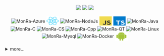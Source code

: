 <!--Hello
<h2><img src="https://emojis.slackmojis.com/emojis/images/1531849430/4246/blob-sunglasses.gif?1531849430" width="30"/> Hi 👋 , I'm MonRá! <img src="https://media.giphy.com/media/12oufCB0MyZ1Go/giphy.gif" width="50"></h2>
-->

<div>
  </p>
  <div align="center">
   <a href="https://www.facebook.com/ramon.chaib" target="_blank"><img src="https://img.shields.io/badge/-Facebook-%230077B5?style=for-the-badge&logo=facebook&logoColor=white" target="_blank"></a> 
  <a href="https://www.instagram.com/monrapps/" target="_blank"><img src="https://img.shields.io/badge/-Instagram-%23E4405F?style=for-the-badge&logo=instagram&logoColor=white" target="_blank"></a>
  <a href="https://www.linkedin.com/in/ramon-chaib-27007635/" target="_blank"><img src="https://img.shields.io/badge/-LinkedIn-%230077B5?style=for-the-badge&logo=linkedin&logoColor=white" target="_blank"></a>   
</div>
  
 <div style="display: inline_block" align="center"><br>
  <img align="center" alt="MonRa-Azure" height="30" width="40" src="https://cdn.jsdelivr.net/gh/devicons/devicon/icons/azure/azure-original.svg">
  <img align="center" alt="MonRa-React" height="30" width="40" src="https://raw.githubusercontent.com/devicons/devicon/master/icons/react/react-original.svg">
  <img align="center" alt="MonRa-NodeJs" height="30" width="40" src="https://cdn.jsdelivr.net/gh/devicons/devicon/icons/nodejs/nodejs-original.svg">
  <img align="center" alt="MonRa-Js" height="30" width="40" src="https://raw.githubusercontent.com/devicons/devicon/master/icons/javascript/javascript-original.svg">     <img align="center" alt="MonRa-Ts" height="30" width="40" src="https://raw.githubusercontent.com/devicons/devicon/master/icons/typescript/typescript-original.svg">
  <img align="center" alt="MonRa-Java" height="30" width="40" src="https://cdn.jsdelivr.net/gh/devicons/devicon/icons/java/java-original.svg">
  <img align="center" alt="MonRa-C" height="30" width="40" src="https://cdn.jsdelivr.net/gh/devicons/devicon/icons/c/c-original.svg">
  <img align="center" alt="MonRa-CS" height="30" width="40" src="https://cdn.jsdelivr.net/gh/devicons/devicon/icons/csharp/csharp-original.svg">
  <img align="center" alt="MonRa-Cpp" height="30" width="40" src="https://cdn.jsdelivr.net/gh/devicons/devicon/icons/cplusplus/cplusplus-original.svg">
  <img align="center" alt="MonRa-QT" height="30" width="40" src="https://cdn.jsdelivr.net/gh/devicons/devicon/icons/qt/qt-original.svg">
  <img align="center" alt="MonRa-Linux" height="30" width="40" src="https://cdn.jsdelivr.net/gh/devicons/devicon/icons/linux/linux-original.svg">
  <img align="center" alt="MonRa-Mysql" height="30" width="40" src="https://cdn.jsdelivr.net/gh/devicons/devicon/icons/mysql/mysql-original.svg">
  <img align="center" alt="MonRa-Docker" height="30" width="40" src="https://cdn.jsdelivr.net/gh/devicons/devicon/icons/docker/docker-original.svg">  
  <img align="center" alt="MonRa-Android" height="30" width="40" src="https://github.com/devicons/devicon/blob/master/icons/android/android-original.svg">
  
</div>
</a>

</br>
<!--
[![github activity graph](https://activity-graph.herokuapp.com/graph?username=monrapps&theme=chartreuse-dark)](https://github.com/monrapps/)
-->
<div>
<details>
      <summary>more...</summary>
      
<!--
### <img src="https://media.giphy.com/media/VgCDAzcKvsR6OM0uWg/giphy.gif" width="50"> A little more about me...  

```javascript
const monra = {
    pronouns: "He" | "Him",
    code: ["any"],
    askMeAbout: ["any"],
    technologies: {
        backEnd: {
            js: ["any"],
        },
        mobileApp: {
            native: ["Android Development"]
        },
        devOps: ["AWS", "Docker🐳", "Route53", "Nginx"],
        databases: ["mongo", "MySql", "sqlite"],
        misc: ["Firebase", "Socket.IO", "selenium", "open-cv", "php", "SuiteApp"]
    },
    architecture: ["Serverless Architecture", "Progressive web applications", "Single page applications"],
    currentFocus: "Building Robots to ease opertations",
    funFact: "There are two ways to write error-free programs; only the third one works"
};
```
-->

---
<!--START_SECTION:waka-->
![Code Time](http://img.shields.io/badge/Code%20Time-763%20hrs%2049%20mins-blue)

![Profile Views](http://img.shields.io/badge/Profile%20Views-0-blue)

![Lines of code](https://img.shields.io/badge/From%20Hello%20World%20I%27ve%20Written-3.0%20million%20lines%20of%20code-blue)

**🐱 My GitHub Data** 

> 📦 40.6 kB Used in GitHub's Storage 
 > 
> 🏆 1,968 Contributions in the Year 2024
 > 
> 🚫 Not Opted to Hire
 > 
> 📜 24 Public Repositories 
 > 
> 🔑 18 Private Repositories 
 > 
**I'm an Early 🐤** 

```text
🌞 Morning                8221 commits        █████████░░░░░░░░░░░░░░░░   35.31 % 
🌆 Daytime                10864 commits       ████████████░░░░░░░░░░░░░   46.66 % 
🌃 Evening                3475 commits        ████░░░░░░░░░░░░░░░░░░░░░   14.92 % 
🌙 Night                  725 commits         █░░░░░░░░░░░░░░░░░░░░░░░░   03.11 % 
```
📅 **I'm Most Productive on Thursday** 

```text
Monday                   4333 commits        █████░░░░░░░░░░░░░░░░░░░░   18.61 % 
Tuesday                  4382 commits        █████░░░░░░░░░░░░░░░░░░░░   18.82 % 
Wednesday                4522 commits        █████░░░░░░░░░░░░░░░░░░░░   19.42 % 
Thursday                 4967 commits        █████░░░░░░░░░░░░░░░░░░░░   21.33 % 
Friday                   3119 commits        ███░░░░░░░░░░░░░░░░░░░░░░   13.39 % 
Saturday                 1175 commits        █░░░░░░░░░░░░░░░░░░░░░░░░   05.05 % 
Sunday                   787 commits         █░░░░░░░░░░░░░░░░░░░░░░░░   03.38 % 
```


📊 **This Week I Spent My Time On** 

```text
🕑︎ Time Zone: America/Sao_Paulo

💬 Programming Languages: 
TypeScript               11 hrs 40 mins      ████████████████░░░░░░░░░   62.66 % 
Markdown                 3 hrs 32 mins       █████░░░░░░░░░░░░░░░░░░░░   18.99 % 
C                        2 hrs 40 mins       ████░░░░░░░░░░░░░░░░░░░░░   14.33 % 
C++                      22 mins             ░░░░░░░░░░░░░░░░░░░░░░░░░   01.98 % 
Bash                     5 mins              ░░░░░░░░░░░░░░░░░░░░░░░░░   00.53 % 

🔥 Editors: 
VS Code                  18 hrs 37 mins      █████████████████████████   100.00 % 

🐱‍💻 Projects: 
wlm-backend              11 hrs 10 mins      ███████████████░░░░░░░░░░   60.02 % 
Markdown                 3 hrs 32 mins       █████░░░░░░░░░░░░░░░░░░░░   18.99 % 
wlm-esp32                2 hrs 46 mins       ████░░░░░░░░░░░░░░░░░░░░░   14.85 % 
wlm-frontend             36 mins             █░░░░░░░░░░░░░░░░░░░░░░░░   03.22 % 
fw_tal_platformio        29 mins             █░░░░░░░░░░░░░░░░░░░░░░░░   02.60 % 

💻 Operating System: 
WSL                      11 hrs 48 mins      ████████████████░░░░░░░░░   63.37 % 
Windows                  6 hrs 49 mins       █████████░░░░░░░░░░░░░░░░   36.63 % 
```

**I Mostly Code in C** 

```text
C                        9 repos             ████░░░░░░░░░░░░░░░░░░░░░   17.65 % 
C++                      8 repos             ████░░░░░░░░░░░░░░░░░░░░░   15.69 % 
HTML                     4 repos             ██░░░░░░░░░░░░░░░░░░░░░░░   07.84 % 
TypeScript               4 repos             ██░░░░░░░░░░░░░░░░░░░░░░░   07.84 % 
Python                   2 repos             █░░░░░░░░░░░░░░░░░░░░░░░░   03.92 % 
```



**Timeline**

![Lines of Code chart](https://raw.githubusercontent.com/monrapps/monrapps/master/assets/bar_graph.png)


 Last Updated on 28/08/2024 18:57:01 UTC
<!--END_SECTION:waka-->
